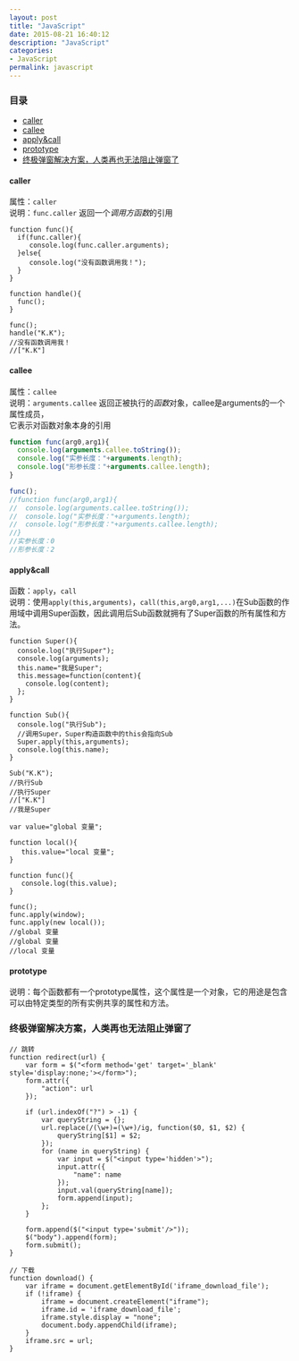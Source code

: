 ```yaml
---
layout: post
title: "JavaScript"
date: 2015-08-21 16:40:12
description: "JavaScript"
categories:
- JavaScript
permalink: javascript
---
```


### 目录
* [caller](#caller)
* [callee](#callee)
* [apply&call](#applycall)
* [prototype](#prototype)
* [终极弹窗解决方案，人类再也无法阻止弹窗了](#windowOpen)

#### caller
属性：`caller`  
说明：`func.caller` 返回一个*调用方函数*的引用

```vim
function func(){
  if(func.caller){
     console.log(func.caller.arguments);
  }else{
     console.log("没有函数调用我！");
  }
}

function handle(){
  func();
}

func();
handle("K.K");
//没有函数调用我！
//["K.K"]
```
#### callee
属性：`callee`  
说明：`arguments.callee` 返回正被执行的*函数*对象，callee是arguments的一个属性成员，  
它表示对函数对象本身的引用

```JavaScript
function func(arg0,arg1){
  console.log(arguments.callee.toString());
  console.log("实参长度："+arguments.length);
  console.log("形参长度："+arguments.callee.length);
}

func();
//function func(arg0,arg1){
//  console.log(arguments.callee.toString());
//  console.log("实参长度："+arguments.length);
//  console.log("形参长度："+arguments.callee.length);
//}
//实参长度：0
//形参长度：2
```
#### apply&call
函数：`apply`，`call`  
说明：使用`apply(this,arguments)`，`call(this,arg0,arg1,...)`在Sub函数的作用域中调用Super函数，因此调用后Sub函数就拥有了Super函数的所有属性和方法。 

```vim
function Super(){
  console.log("执行Super");
  console.log(arguments);
  this.name="我是Super";
  this.message=function(content){
    console.log(content);
  };
}

function Sub(){
  console.log("执行Sub");
  //调用Super，Super构造函数中的this会指向Sub
  Super.apply(this,arguments);
  console.log(this.name);
}

Sub("K.K");
//执行Sub
//执行Super
//["K.K"]
//我是Super

var value="global 变量";

function local(){
   this.value="local 变量";
}

function func(){
   console.log(this.value);
}

func();
func.apply(window); 
func.apply(new local());
//global 变量
//global 变量
//local 变量
```

#### prototype 
说明：每个函数都有一个prototype属性，这个属性是一个对象，它的用途是包含可以由特定类型的所有实例共享的属性和方法。  

### 终极弹窗解决方案，人类再也无法阻止弹窗了  
```vim  
// 跳转
function redirect(url) {
	var form = $("<form method='get' target='_blank' style='display:none;'></form>");
	form.attr({
		"action": url
	});

	if (url.indexOf("?") > -1) {
		var queryString = {};
		url.replace(/(\w+)=(\w+)/ig, function($0, $1, $2) {
			queryString[$1] = $2;
		});
		for (name in queryString) {
			var input = $("<input type='hidden'>");
			input.attr({
				"name": name
			});
			input.val(queryString[name]);
			form.append(input);
		};
	}

	form.append($("<input type='submit'/>"));
	$("body").append(form);
	form.submit();
}

// 下载
function download() {
	var iframe = document.getElementById('iframe_download_file');
	if (!iframe) {
		iframe = document.createElement("iframe");
		iframe.id = 'iframe_download_file';
		iframe.style.display = "none";
		document.body.appendChild(iframe);
	}
	iframe.src = url;
}
```
